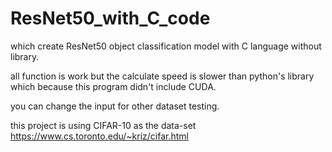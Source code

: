 # ResNet50_with_C_code
which create ResNet50 object classification model with C language without library.

all function is work but the calculate speed is slower than python's library which because this program didn't include CUDA.

you can change the input for other dataset testing.

this project is using CIFAR-10 as the data-set
https://www.cs.toronto.edu/~kriz/cifar.html
